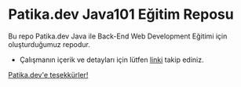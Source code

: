 # Patika.dev Java101 Eğitim Reposu
Bu repo Patika.dev Java ile Back-End Web Development Eğitimi için oluşturduğumuz repodur.

* Çalışmanın içerik ve detayları için lütfen [linki](https://academy.patika.dev/tr/courses/java101) takip ediniz.

[Patika.dev'e teşekkürler!](https://www.patika.dev/tr) 
